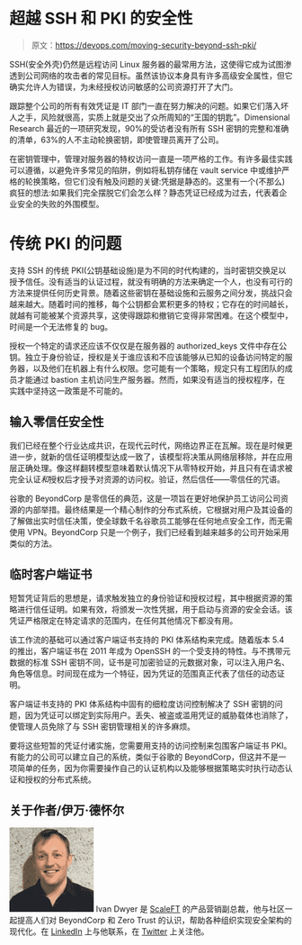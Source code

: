 # 超越 SSH 和 PKI 的安全性

> 原文：<https://devops.com/moving-security-beyond-ssh-pki/>

SSH(安全外壳)仍然是远程访问 Linux 服务器的最常用方法，这使得它成为试图渗透到公司网络的攻击者的常见目标。虽然该协议本身具有许多高级安全属性，但它确实允许人为错误，为未经授权访问敏感的公司资源打开了大门。

跟踪整个公司的所有有效凭证是 IT 部门一直在努力解决的问题。如果它们落入坏人之手，风险就很高，实质上就是交出了众所周知的“王国的钥匙”。Dimensional Research 最近的一项研究发现，90%的受访者没有所有 SSH 密钥的完整和准确的清单，63%的人不主动轮换密钥，即使管理员离开了公司。

在密钥管理中，管理对服务器的特权访问一直是一项严格的工作。有许多最佳实践可以遵循，以避免许多常见的陷阱，例如将私钥存储在 vault service 中或维护严格的轮换策略，但它们没有触及问题的关键:凭据是静态的。这里有一个(不那么)疯狂的想法:如果我们完全摆脱它们会怎么样？静态凭证已经成为过去，代表着企业安全的失败的外围模型。

# 传统 PKI 的问题

支持 SSH 的传统 PKI(公钥基础设施)是为不同的时代构建的，当时密钥交换足以授予信任。没有适当的认证过程，就没有明确的方法来确定一个人，也没有可行的方法来提供任何历史背景。随着这些密钥在基础设施和云服务之间分发，挑战只会越来越大。随着时间的推移，每个公钥都会累积更多的特权；它存在的时间越长，就越有可能被某个资源共享，这使得跟踪和撤销它变得非常困难。在这个模型中，时间是一个无法修复的 bug。

授权一个特定的请求还应该不仅仅是在服务器的 authorized_keys 文件中存在公钥。独立于身份验证，授权是关于谁应该和不应该能够从已知的设备访问特定的服务器，以及他们在机器上有什么权限。您可能有一个策略，规定只有工程团队的成员才能通过 bastion 主机访问生产服务器。然而，如果没有适当的授权程序，在实践中坚持这一政策是不可能的。

## 输入零信任安全性

我们已经在整个行业达成共识，在现代云时代，网络边界正在瓦解。现在是时候更进一步，就新的信任证明模型达成一致了，该模型将决策从网络层移除，并在应用层正确处理。像这样翻转模型意味着默认情况下从零特权开始，并且只有在请求被完全认证*和*授权后才授予对资源的访问权。验证，然后信任——零信任的咒语。

谷歌的 BeyondCorp 是零信任的典范，这是一项旨在更好地保护员工访问公司资源的内部举措。最终结果是一个精心制作的分布式系统，它根据对用户及其设备的了解做出实时信任决策，使全球数千名谷歌员工能够在任何地点安全工作，而无需使用 VPN。BeyondCorp 只是一个例子，我们已经看到越来越多的公司开始采用类似的方法。

## 临时客户端证书

短暂凭证背后的思想是，请求触发独立的身份验证和授权过程，其中根据资源的策略进行信任证明。如果有效，将颁发一次性凭据，用于启动与资源的安全会话。该凭证严格限定在特定请求的范围内，在任何其他情况下都没有用。

该工作流的基础可以通过客户端证书支持的 PKI 体系结构来完成。随着版本 5.4 的推出，客户端证书在 2011 年成为 OpenSSH 的一个受支持的特性。与不携带元数据的标准 SSH 密钥不同，证书是可加密验证的元数据对象，可以注入用户名、角色等信息。时间现在成为一个特征，因为凭证的范围真正代表了信任的动态证明。

客户端证书支持的 PKI 体系结构中固有的细粒度访问控制解决了 SSH 密钥的问题，因为凭证可以绑定到实际用户。丢失、被盗或滥用凭证的威胁载体也消除了，使管理人员免除了与 SSH 密钥管理相关的许多麻烦。

要将这些短暂的凭证付诸实施，您需要用支持的访问控制来包围客户端证书 PKI。有能力的公司可以建立自己的系统，类似于谷歌的 BeyondCorp，但这并不是一项简单的任务，因为你需要操作自己的认证机构以及能够根据策略实时执行动态认证和授权的分布式系统。

## 关于作者/伊万·德怀尔

![](img/5c84684a8823f651f92feed972118c97.png) Ivan Dwyer 是 [ScaleFT](https://www.scaleft.com/) 的产品营销副总裁，他与社区一起提高人们对 BeyondCorp 和 Zero Trust 的认识，帮助各种组织实现安全架构的现代化。在 [LinkedIn](https://www.linkedin.com/in/ivandwyer/) 上与他联系，在 [Twitter](https://twitter.com/fortyfivan) 上关注他。